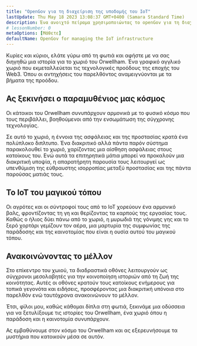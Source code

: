 ```yaml
---
title: "OpenGov για τη διαχείριση της υποδομής του IoT"
lastUpdate: Thu May 18 2023 13:08:37 GMT+0400 (Samara Standard Time)
description: Ένα ανοιχτό πείραμα χρησιμοποιώντας το openGov για τη διαχείριση της υποδομής του IoT ενός μικρού αγγλικού χωριού.
# lessonNumber: 0
metaOptions: [Μάθετε]
defaultName: OpenGov for managing the IoT infrastructure
---
```


<LessonVideo :videos="[{src: 'https://crustipfs.info/ipfs/QmXBrymdTnMPDDxqjxFW6ciKayeCM9VaQVru895xtqjFQn', type: 'webm'}]" />

<RoboAcademyText fWeight="500">
Κυρίες και κύριοι, ελάτε γύρω από τη φωτιά και αφήστε με να σας διηγηθώ μια ιστορία για το χωριό του Orwellham. Ένα γραφικό αγγλικό χωριό που εκμεταλλεύεται τις τεχνολογικές προόδους της εποχής του Web3. Όπου οι αντηχήσεις του παρελθόντος αναμειγνύονται με τα βήματα της προόδου.
</RoboAcademyText>

## Ας ξεκινήσει ο παραμυθένιος μας κόσμος

Οι κάτοικοι του Orwellham συνυπάρχουν αρμονικά με το φυσικό κόσμο που τους περιβάλλει, βοηθούμενοι από την ενσωμάτωση της σύγχρονης τεχνολογίας.

Σε αυτό το χωριό, η έννοια της ασφάλειας και της προστασίας κρατά ένα πολύπλοκο διπλτυπο. Ένα διακριτικό αλλά πάντα παρόν σύστημα παρακολουθεί το χωριό, χαρίζοντας μια αίσθηση ασφάλειας στους κατοίκους του. Ενώ αυτά τα επιτηρητικά μάτια μπορεί να προκαλούν μια διακριτική υποψία, η απαρατήρητη παρουσία τους λειτουργεί ως υπενθύμιση της εύθραυστης ισορροπίας μεταξύ προστασίας και της πάντα παρούσας ματιάς τους.

## Το IoT του μαγικού τόπου

Οι αγρότες και οι σύντροφοί τους από το IoT χορεύουν ένα αρμονικό βαλς, φροντίζοντας τη γη και θερίζοντας τα καρπούς της εργασίας τους. Καθώς ο ήλιος δύει πάνω από το χωριό, η μυρωδιά της γόνιμης γης και το ξερό χορτάρι γεμίζουν τον αέρα, μια μαρτυρία της συμφωνίας της παράδοσης και της καινοτομίας που είναι η ουσία αυτού του μαγικού τόπου.

## Ανακοινώνοντας το μέλλον

Στο επίκεντρο του χωιού, τα διαδραστικά οθόνες λειτουργούν ως σύγχρονοι μεσολαβητές για την κοινοποίηση ιστοριών από τη ζωή της κοινότητας. Αυτές οι οθόνες κρατούν τους κατοίκους ενήμερους για τοπικά γεγονότα και ειδήσεις, προσφέροντας μια διακριτική υπόνοια στο παρελθόν ενώ ταυτόχρονα ανακοινώνουν το μέλλον.

<RoboAcademyText>
Έτσι, φίλοι μου, καθώς κάθομαι δίπλα στη φωτιά, ξεκινάμε μια οδύσσεια για να ξετυλίξουμε τις ιστορίες του Orwellham, ένα χωριό όπου η παράδοση και η καινοτομία συνυπάρχουν.

Ας εμβαθύνουμε στον κόσμο του Orwellham και ας εξερευνήσουμε τα μυστήρια που κατοικούν μέσα σε αυτόν.
</RoboAcademyText>